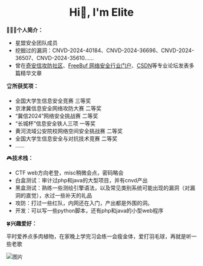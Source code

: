 <h1 align="center">Hi🎉, I'm Elite</h1>

🧑🏻‍💻**个人简介：**

- 星盟安全团队成员
- 挖掘过的漏洞：CNVD-2024-40184、CNVD-2024-36696、CNVD-2024-36507、CNVD-2024-35610……
- 曾在[奇安信攻防社区](https://forum.butian.net/people/20163)、[FreeBuf 网络安全行业门户](https://www.freebuf.com/author/FreeBuf_445771)、[CSDN](https://blog.csdn.net/Elite__zhb)等专业论坛发表多篇精华文章

🏆**所获奖项：**

- 全国大学生信息安全竞赛 三等奖
- 京津冀信息安全网络攻防大赛 二等奖
- “冀信2024”网络安全挑战赛 二等奖
- “长城杯”信息安全铁人三项 一等奖
- 黄河流域公安院校网络空间安全挑战赛 二等奖
- 全国大学生信息安全与对抗技术竞赛 二等奖
- ……

🎮**技术栈：**

- CTF web方向老登，misc稍微会点，密码略会
- 白盒测试：审计过php和java的大型项目，并有cnvd产出
- 黑盒测试：熟练一些测绘引擎语法，以及常见类别系统可能出现的漏洞（对漏洞的直觉），水过一些补天的礼品
- 攻防：打过一些红队，内网还在入门，产出都是外围的洞。
- 开发：可以写一些python脚本，还有php和java的小型web程序

🍀**兴趣爱好：**

平时爱养点多肉植物，在家晚上学完习会练一会瘦金体，爱打羽毛球，再就是听一些老歌

![图片](https://github.com/user-attachments/assets/041ce6ab-f421-439d-b6b7-6fe53c44348f)
